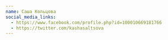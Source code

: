 ```yaml
---
name: Саша Кольцова
social_media_links:
  - https://www.facebook.com/profile.php?id=100010669181766
  - https://twitter.com/kashasaltsova
---
```

